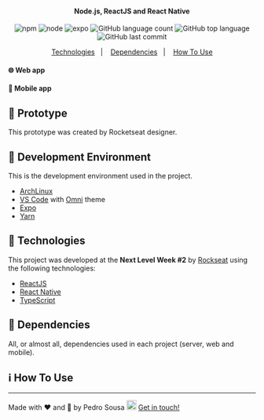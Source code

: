 <!-- <h1 align="center">
    <img style="width:70%" alt="Logo NLW#1" src="https://i.ibb.co/fM1cmy8/path899.png" />
    <br>
</h1> -->

<h4 align="center">
  Node.js, ReactJS and React Native
</h4>

<p align="center">
    <img alt="npm" src="https://img.shields.io/npm/v/npm?color=%23FF0000">
    <img alt="node" src="https://img.shields.io/badge/node-v12.18.3-brightgreen" />
    <img alt="expo" src="https://img.shields.io/badge/expo-v3.23.1-lightgrey" />
    <img alt="GitHub language count" src="https://img.shields.io/github/languages/count/sousapedro11/proffy" />
    <img alt="GitHub top language" src="https://img.shields.io/github/languages/top/sousapedro11/proffy" />
    <!-- <a target="_blank" href="https://wakatime.com/@saousapedro11/projects/wemoihugzf?start=2020-06-01&end=2020-06-07">
    </a> -->
    <img alt="GitHub last commit" src="https://img.shields.io/github/last-commit/sousapedro11/proffy" />
</p>

<p align="center">
  <a href="#rocket-technologies">Technologies</a>&nbsp;&nbsp;&nbsp;|&nbsp;&nbsp;&nbsp;
  <a href="#bookmark_tabs-dependencies">Dependencies</a>&nbsp;&nbsp;&nbsp;|&nbsp;&nbsp;&nbsp;
  <a href="#information_source-how-to-use">How To Use</a>
</p>

#### :globe_with_meridians: Web app
<!-- (https://i.ibb.co/dtP4YMW/Video-Sat-Jun-06-2020-23-38-09.gif) -->

<!-- <p align="center">
  <img src="https://i.ibb.co/cL8Qxxd/Screenshot-20200607-011456.png" alt="Preview Ecoleta Web" border="0">
</p> -->

#### :iphone: Mobile app

<!-- <p align="center">
  <img width="250px" height="541px" alt="Preview Ecoleta Web" src="https://i.ibb.co/Zz4dPYp/photo-2020-06-07-00-08-25.jpg"> &nbsp;&nbsp;&nbsp; <img width="250px" height="541px" alt="Preview Ecoleta Web" src="https://i.ibb.co/HTzPb16/photo-2020-06-07-00-08-24.jpg"> &nbsp;&nbsp;&nbsp; <img width="250px" height="541px" alt="Preview Ecoleta Web" src="https://i.ibb.co/yf3ZjS3/photo-2020-06-07-00-08-23.jpg">
</p> -->

## :trident: Prototype

This prototype was created by Rocketseat designer.

<!-- - [Ecoleta](https://www.figma.com/file/1SxgOMojOB2zYT0Mdk28lB/?viewer=1&node-id=) -->

## :wrench: Development Environment

This is the development environment used in the project.
- [ArchLinux](https://www.archlinux.org/)
- [VS Code][vc] with [Omni](https://marketplace.visualstudio.com/items?itemName=rocketseat.theme-omni) theme
- [Expo](https://expo.io/)
- [Yarn][yarn]
<!-- - [npm][npm] -->
<!-- - [Node.js][nodejs] -->
<!-- - [Insomnia](https://insomnia.rest/)
- [Dbeaver](https://dbeaver.io/) -->

## :rocket: Technologies

This project was developed at the **Next Level Week #2** by [Rockseat](https://rocketseat.com.br/) using the following technologies:

- [ReactJS](https://reactjs.org/)
- [React Native](https://reactnative.dev/)
- [TypeScript](https://www.typescriptlang.org/)
<!-- - [Node.js][nodejs] -->
<!-- - [Leaflet](https://leafletjs.com/examples/quick-start/) -->

<!-- ## :cloud: External API

The web and mobile project used an external API to load the states and cities of Brazil.

- [IBGE](https://servicodados.ibge.gov.br/api/docs/localidades) -->

## :bookmark_tabs: Dependencies

All, or almost all, dependencies used in each project (server, web and mobile).

<!-- **Server (Node.js):**

<img alt="express" src="https://img.shields.io/badge/express-^4.17.1-brightgreen" />
<img alt="celebrate" src="https://img.shields.io/badge/celebrate-^12.1.1-brightgreen" />
<img alt="cors" src="https://img.shields.io/badge/cors-^2.8.5-brightgreen" />
<img alt="knex" src="https://img.shields.io/badge/knex-^0.21.1-brightgreen" />
<img alt="multer" src="https://img.shields.io/badge/multer-^1.4.2-brightgreen" />
<img alt="sqlite3" src="https://img.shields.io/badge/sqlite3-^4.2.0-brightgreen" />

<br/> -->

<!-- **Web (ReactJS):**

<img alt="axios" src="https://img.shields.io/badge/axios-^0.19.2-blue" /> <img alt="axios" src="https://img.shields.io/badge/leaflet-^1.6.0-blue" /> <img alt="axios" src="https://img.shields.io/badge/react-^16.13.1-blue" /> <img alt="axios" src="https://img.shields.io/badge/react--dom-^16.13.1-blue" /> <img alt="axios" src="https://img.shields.io/badge/react--dropzone-^11.0.1-blue" /> <img alt="axios" src="https://img.shields.io/badge/react--icons-^3.10.0-blue" /> <img alt="axios" src="https://img.shields.io/badge/react--leaflet-^2.7.0-blue" /> <img alt="axios" src="https://img.shields.io/badge/react--router--dom-^5.2.0-blue" /> <img alt="axios" src="https://img.shields.io/badge/react--scripts-3.4.1-blue" /> <img alt="axios" src="https://img.shields.io/badge/typescript-^3.7.5-blue" />

<br/> -->

<!-- **Mobile (React Native):**

<img alt="axios" src="https://img.shields.io/badge/@expo--google--fonts/roboto-^0.1.0-cyan" /> <img alt="axios" src="https://img.shields.io/badge/@expo--google--fonts/ubuntu-^0.1.0-cyan" /> <img alt="axios" src="https://img.shields.io/badge/@react--native--community/masked--view-0.1.6-cyan" /> <img alt="axios" src="https://img.shields.io/badge/@react--navigation/native-^5.5.0-cyan" /> <img alt="axios" src="https://img.shields.io/badge/@react--navigation/stack-^5.4.1-cyan" /> <img alt="axios" src="https://img.shields.io/badge/axios-^0.19.2-cyan" /> <img alt="axios" src="https://img.shields.io/badge/expo-~37.0.3-cyan" /> <img alt="axios" src="https://img.shields.io/badge/expo--constants-~9.0.0-cyan" /> <img alt="axios" src="https://img.shields.io/badge/expo--font-~8.1.0-cyan" /> <img alt="axios" src="https://img.shields.io/badge/expo--location-~8.1.0-cyan" /> <img alt="axios" src="https://img.shields.io/badge/expo--mail--composer-~8.1.0-cyan" /> <img alt="axios" src="https://img.shields.io/badge/react-~16.9.0-cyan" /> <img alt="axios" src="https://img.shields.io/badge/react--dom-~16.9.0-cyan" /> <img alt="axios" src="https://img.shields.io/badge/react--native--gesture--handler-~1.6.0-cyan" /> <img alt="axios" src="https://img.shields.io/badge/react--native--maps-0.26.1-cyan" /> <img alt="axios" src="https://img.shields.io/badge/react--native--picker--select-^7.0.0-cyan" /> <img alt="axios" src="https://img.shields.io/badge/react--native--reanimated-~1.7.0-cyan" /> <img alt="axios" src="https://img.shields.io/badge/react--native--safe--area--context-0.7.3-cyan" /> <img alt="axios" src="https://img.shields.io/badge/react--native--screens-~2.2.0-cyan" /> <img alt="axios" src="https://img.shields.io/badge/react--native--svg-11.0.1-cyan" /> <img alt="axios" src="https://img.shields.io/badge/react--native--web-~0.11.-cyan" /> -->

## :information_source: How To Use

<!-- To clone and run this application, you'll need [Git](https://git-scm.com), [Node.js v12.18.0][nodejs] or higher and [npm v6.14.5][npm] or higher installed on your computer. From your command line:

```bash
# Clone this repository
$ git clone https://github.com/sousapedro11/next-level-week.git

# For each folder (server, web and mobile) go into folder and install dependecies

# For server project (Node.js)
$ cd server
$ npm install
$ npm run dev

# For web project (ReactJS)
$ cd web
$ npm install
$ npm start

# For mobile project (React Native)
$ cd mobile
$ npm install
$ npm start

# For mobile project open Expo app (Google Play avaliable) and scanned QRCode

# enjoy
``` -->

---

Made with :heart: and :runner: by Pedro Sousa <img style="margin: 0 auto" src="https://github.com/ABSphreak/ABSphreak/blob/master/gifs/Hi.gif" height="20"> <a href="https://www.linkedin.com/in/pedro-paulo-lisboa-de-sousa-29143b15b/" target="_blank">Get in touch!</a>

[nodejs]: https://nodejs.org/
[vc]: https://code.visualstudio.com/
[npm]: https://www.npmjs.com/
[yarn]: https://yarnpkg.com/
